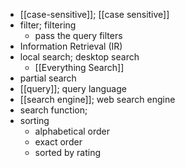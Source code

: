 - [[case-sensitive]]; [[case sensitive]]
- filter; filtering
    - pass the query filters
- Information Retrieval (IR)
- local search; desktop search
    - [[Everything Search]]
- partial search
- [[query]]; query language
- [[search engine]]; web search engine
- search function; 
- sorting
    - alphabetical order
    - exact order
    - sorted by rating
